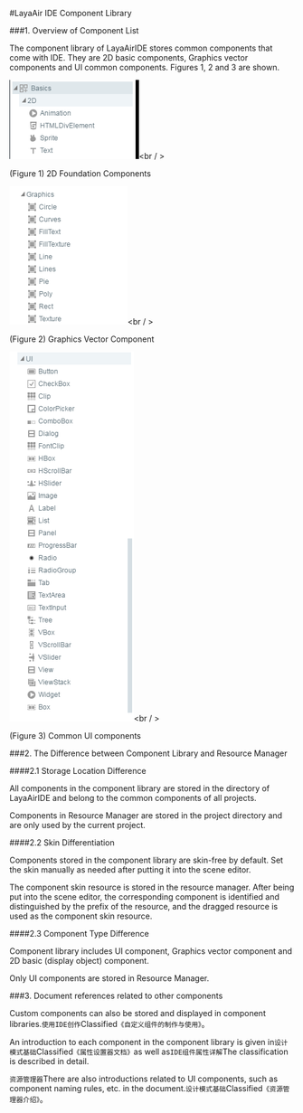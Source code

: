 #LayaAir IDE Component Library

###1. Overview of Component List

The component library of LayaAirIDE stores common components that come with IDE. They are 2D basic components, Graphics vector components and UI common components. Figures 1, 2 and 3 are shown.

![图1](img/1.png)<br / >

(Figure 1) 2D Foundation Components

![图2](img/2.png)<br / >

(Figure 2) Graphics Vector Component

![图3](img/3.png)<br / >

(Figure 3) Common UI components



###2. The Difference between Component Library and Resource Manager

####2.1 Storage Location Difference

All components in the component library are stored in the directory of LayaAirIDE and belong to the common components of all projects.

Components in Resource Manager are stored in the project directory and are only used by the current project.

####2.2 Skin Differentiation

Components stored in the component library are skin-free by default. Set the skin manually as needed after putting it into the scene editor.

The component skin resource is stored in the resource manager. After being put into the scene editor, the corresponding component is identified and distinguished by the prefix of the resource, and the dragged resource is used as the component skin resource.

####2.3 Component Type Difference

Component library includes UI component, Graphics vector component and 2D basic (display object) component.

Only UI components are stored in Resource Manager.



###3. Document references related to other components

Custom components can also be stored and displayed in component libraries.`使用IDE创作`Classified`《自定义组件的制作与使用》`。



An introduction to each component in the component library is given in`设计模式基础`Classified`《属性设置器文档》`as well as`IDE组件属性详解`The classification is described in detail.



`资源管理器`There are also introductions related to UI components, such as component naming rules, etc. in the document.`设计模式基础`Classified`《资源管理器介绍》`。



